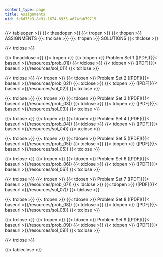 ```yaml
---
content_type: page
title: Assignments
uid: fe6d75e3-8e91-1674-6933-a674fab79715
---
```


{{< tableopen >}}
{{< theadopen >}}
{{< tropen >}}
{{< thopen >}}
ASSIGNMENTS
{{< thclose >}}
{{< thopen >}}
SOLUTIONS
{{< thclose >}}

{{< trclose >}}

{{< theadclose >}}
{{< tropen >}}
{{< tdopen >}}
Problem Set 1 ([PDF]({{< baseurl >}}/resources/prob_01))
{{< tdclose >}}
{{< tdopen >}}
([PDF]({{< baseurl >}}/resources/sol_01))
{{< tdclose >}}

{{< trclose >}}
{{< tropen >}}
{{< tdopen >}}
Problem Set 2 ([PDF]({{< baseurl >}}/resources/prob_02))
{{< tdclose >}}
{{< tdopen >}}
([PDF]({{< baseurl >}}/resources/sol_02))
{{< tdclose >}}

{{< trclose >}}
{{< tropen >}}
{{< tdopen >}}
Problem Set 3 ([PDF]({{< baseurl >}}/resources/prob_03))
{{< tdclose >}}
{{< tdopen >}}
([PDF]({{< baseurl >}}/resources/sol_03))
{{< tdclose >}}

{{< trclose >}}
{{< tropen >}}
{{< tdopen >}}
Problem Set 4 ([PDF]({{< baseurl >}}/resources/prob_04))
{{< tdclose >}}
{{< tdopen >}}
([PDF]({{< baseurl >}}/resources/sol_04))
{{< tdclose >}}

{{< trclose >}}
{{< tropen >}}
{{< tdopen >}}
Problem Set 5 ([PDF]({{< baseurl >}}/resources/prob_05))
{{< tdclose >}}
{{< tdopen >}}
([PDF]({{< baseurl >}}/resources/sol_05))
{{< tdclose >}}

{{< trclose >}}
{{< tropen >}}
{{< tdopen >}}
Problem Set 6 ([PDF]({{< baseurl >}}/resources/prob_06))
{{< tdclose >}}
{{< tdopen >}}
([PDF]({{< baseurl >}}/resources/sol_06))
{{< tdclose >}}

{{< trclose >}}
{{< tropen >}}
{{< tdopen >}}
Problem Set 7 ([PDF]({{< baseurl >}}/resources/prob_07))
{{< tdclose >}}
{{< tdopen >}}
([PDF]({{< baseurl >}}/resources/sol_07))
{{< tdclose >}}

{{< trclose >}}
{{< tropen >}}
{{< tdopen >}}
Problem Set 8 ([PDF]({{< baseurl >}}/resources/prob_08))
{{< tdclose >}}
{{< tdopen >}}
([PDF]({{< baseurl >}}/resources/sol_08))
{{< tdclose >}}

{{< trclose >}}
{{< tropen >}}
{{< tdopen >}}
Problem Set 9 ([PDF]({{< baseurl >}}/resources/prob_09))
{{< tdclose >}}
{{< tdopen >}}
([PDF]({{< baseurl >}}/resources/sol_09))
{{< tdclose >}}

{{< trclose >}}

{{< tableclose >}}